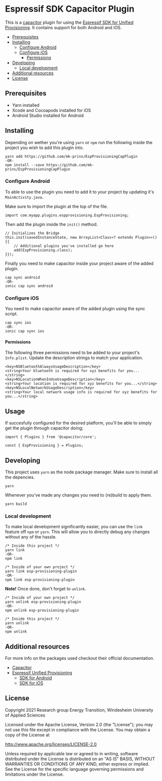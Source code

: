 # Espressif SDK Capacitor Plugin
This is a [capacitor](https://capacitorjs.com/docs) plugin for using the [Espressif SDK for Unified Provisioning](https://docs.espressif.com/projects/esp-idf/en/latest/esp32/api-reference/provisioning/provisioning.html). It contains support for both Android and iOS.

 - [Prerequisites](#prerequisites)
 - [Installing](#installing)
   - [Configure Android](#configure-android)
   - [Configure iOS](#configure-ios)
     - [Permissions](#permissions)
 - [Developing](#developing)
   - [Local development](#local-development)
 - [Additional resources](#additional-resources)
 - [License](#license)

## Prerequisites
 - Yarn installed
 - Xcode and Cocoapods installed for iOS
 - Android Studio installed for Android
## Installing
Depending on wether you're using `yarn` or `npm` run the following inside the project you wish to add this plugin into.
```
yarn add https://github.com/mk-prins/EspProvisioningCapPlugin
-OR-
npm install --save https://github.com/mk-prins/EspProvisioningCapPlugin
```

### Configure Android
To able to use the plugin you need to add it to your project by updating it's `MainActivity.java`.

Make sure to import the plugin at the top of the file.
```
import com.myapp.plugins.espprovisioning.EspProvisioning;
```

Then add the plugin inside the `init()` method.
```
// Initializes the Bridge
this.init(savedInstanceState, new ArrayList<Class<? extends Plugin>>() {{
    // Additional plugins you've installed go here
    add(EspProvisioning.class);
}});
```

Finally you need to make capacitor inside your project aware of the added plugin.
```
cap sync android
-OR-
ionic cap sync android
```

### Configure iOS
You need to make capacitor aware of the added plugin using the sync script.
```
cap sync ios
-OR-
ionic cap sync ios
```

#### Permissions
The following three permissions need to be added to your project's `Info.plist`. Update the description strings to match your application.
```
<key>NSBluetoothAlwaysUsageDescription</key>
<string>Your bluetooth is required for xyz benefits for you...</string>
<key>NSLocationWhenInUseUsageDescription</key>
<string>Your location is required for xyz benefits for you...</string>
<key>NSLocalNetworkUsageDescription</key>
<string>Your local network usage info is required for xyz benefits for you...</string>
```

## Usage
If succesfully configured for the desired platform, you'll be able to simply get the plugin through capacitor doing;
```
import { Plugins } from '@capacitor/core';

const { EspProvisioning } = Plugins;
```

## Developing
This project uses `yarn` as the node package manager. Make sure to install all the depencies.
```
yarn
```

Whenever you've made any changes you need to (re)build to apply them.
```
yarn build
```

### Local development
To make local development significantly easier, you can use the `link` feature off `npm` or `yarn`. This will allow you to directly debug any changes without any of the hassle.

```
/* Inside this project */
yarn link
-OR-
npm link

/* Inside of your own project */
yarn link esp-provisioning-plugin
-OR-
npm link esp-provisioning-plugin
```

**Note!** Once done, don't forget to `unlink`.
```
/* Inside of your own project */
yarn unlink esp-provisioning-plugin
-OR-
npm unlink esp-provisioning-plugin

/* Inside this project */
yarn unlink
-OR-
npm unlink
```

## Additional resources
For more info on the packages used checkout their official documentation.
 - [Capacitor](https://capacitorjs.com/docs)
 - [Espressif Unified Provisioning](https://docs.espressif.com/projects/esp-idf/en/latest/esp32/api-reference/provisioning/provisioning.html)
   - [SDK for Android](https://github.com/espressif/esp-idf-provisioning-android)
   - [SDK for iOS](https://github.com/espressif/esp-idf-provisioning-ios)

## License
Copyright 2021 Research group Energy Transition, Windesheim University of Applied Sciences

Licensed under the Apache License, Version 2.0 (the "License");
you may not use this file except in compliance with the License.
You may obtain a copy of the License at

  http://www.apache.org/licenses/LICENSE-2.0

Unless required by applicable law or agreed to in writing, software
distributed under the License is distributed on an "AS IS" BASIS,
WITHOUT WARRANTIES OR CONDITIONS OF ANY KIND, either express or implied.
See the License for the specific language governing permissions and
limitations under the License.